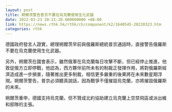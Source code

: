 ```yaml
---
layout: post
title: 朔爾茨警告普京不要在烏克蘭使用生化武器
date: 2022-03-23 20:21:20.000000000 +08:00
link: https://news.rthk.hk/rthk/ch/component/k2/1640545-20220323.htm
categories: rthk
---
```


德國政府發言人證實，總理朔爾茨早前與俄羅斯總統普京通話時，直接警告俄羅斯不要在烏克蘭使用生化武器。

另外，朔爾茨在國會表示，雖然俄軍在烏克蘭每日攻擊不斷，但已經停止推進，他敦促俄方立即停戰，他認為，西方夥伴前所未有的制裁正發揮作用，將對俄羅斯經濟造成進一步損害，隨著推出更多制裁，相信更多嚴重的後果將在未來數星期浮現。朔爾茨警告，普京必須聽真說話，因為戰爭不僅摧毀烏克蘭，亦將摧毀俄羅斯的未來。

朔爾茨重申，德國支持烏克蘭，但不贊成北約協助建立烏克蘭上空禁飛區或派出維和部隊的主張。
